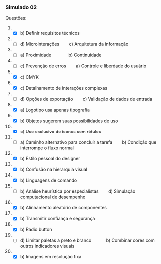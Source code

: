 ### Simulado 02

Questões:

1. - [x] b) Definir requisitos técnicos
2. - [ ] d) Microinterações        c) Arquitetura da informação
3. - [ ] a) Proximidade              b) Continuidade
4. - [ ] c) Prevenção de erros        a) Controle e liberdade do usuário
5. - [x] c) CMYK
6. - [x] c) Detalhamento de interações complexas
7. - [ ] d) Opções de exportação        c) Validação de dados de entrada
8. - [x] a) Logotipo usa apenas tipografia
9. - [x] b) Objetos sugerem suas possibilidades de uso
10. - [x] c) Uso exclusivo de ícones sem rótulos
11. - [ ] a) Caminho alternativo para concluir a tarefa        b) Condição que interrompe o fluxo normal
12. - [x] b) Estilo pessoal do designer
13. - [x] b) Confusão na hierarquia visual
14. - [x] b) Linguagens de comando
15. - [ ] b) Análise heurística por especialistas        d) Simulação computacional de desempenho
16. - [x] b) Alinhamento aleatório de componentes
17. - [x] b) Transmitir confiança e segurança
18. - [x] b) Radio button
19. - [ ] d) Limitar paletas a preto e branco            b) Combinar cores com outros indicadores visuais
20. - [x] b) Imagens em resolução fixa

